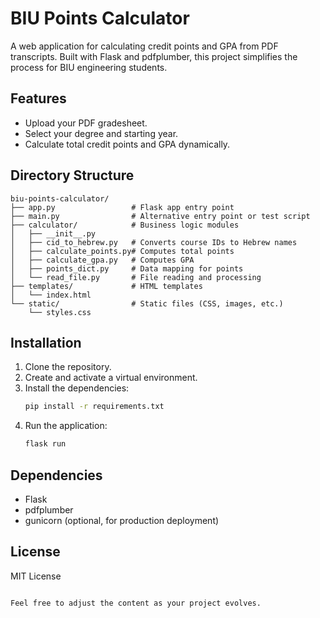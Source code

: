 # BIU Points Calculator

A web application for calculating credit points and GPA from PDF transcripts. 
Built with Flask and pdfplumber, this project simplifies the process for BIU engineering students.

## Features

- Upload your PDF gradesheet.
- Select your degree and starting year.
- Calculate total credit points and GPA dynamically.

## Directory Structure

```
biu-points-calculator/
├── app.py                 # Flask app entry point
├── main.py                # Alternative entry point or test script
├── calculator/            # Business logic modules
│   ├── __init__.py
│   ├── cid_to_hebrew.py   # Converts course IDs to Hebrew names
│   ├── calculate_points.py# Computes total points
│   ├── calculate_gpa.py   # Computes GPA
│   ├── points_dict.py     # Data mapping for points
│   └── read_file.py       # File reading and processing
├── templates/             # HTML templates
│   └── index.html
└── static/                # Static files (CSS, images, etc.)
    └── styles.css
```

## Installation

1. Clone the repository.
2. Create and activate a virtual environment.
3. Install the dependencies:
   ```bash
   pip install -r requirements.txt
   ```
4. Run the application:
   ```bash
   flask run
   ```

## Dependencies

- Flask
- pdfplumber
- gunicorn (optional, for production deployment)

## License

MIT License
```

Feel free to adjust the content as your project evolves.
